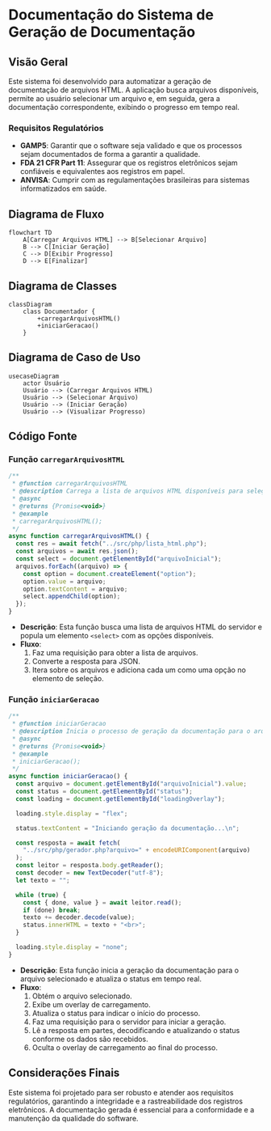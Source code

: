 # Documentação do Sistema de Geração de Documentação

## Visão Geral

Este sistema foi desenvolvido para automatizar a geração de documentação de arquivos HTML. A aplicação busca arquivos disponíveis, permite ao usuário selecionar um arquivo e, em seguida, gera a documentação correspondente, exibindo o progresso em tempo real.

### Requisitos Regulatórios

- **GAMP5**: Garantir que o software seja validado e que os processos sejam documentados de forma a garantir a qualidade.
- **FDA 21 CFR Part 11**: Assegurar que os registros eletrônicos sejam confiáveis e equivalentes aos registros em papel.
- **ANVISA**: Cumprir com as regulamentações brasileiras para sistemas informatizados em saúde.

## Diagrama de Fluxo

```mermaid
flowchart TD
    A[Carregar Arquivos HTML] --> B[Selecionar Arquivo]
    B --> C[Iniciar Geração]
    C --> D[Exibir Progresso]
    D --> E[Finalizar]
```

## Diagrama de Classes

```mermaid
classDiagram
    class Documentador {
        +carregarArquivosHTML()
        +iniciarGeracao()
    }
```

## Diagrama de Caso de Uso

```mermaid
usecaseDiagram
    actor Usuário
    Usuário --> (Carregar Arquivos HTML)
    Usuário --> (Selecionar Arquivo)
    Usuário --> (Iniciar Geração)
    Usuário --> (Visualizar Progresso)
```

## Código Fonte

### Função `carregarArquivosHTML`

```js
/**
 * @function carregarArquivosHTML
 * @description Carrega a lista de arquivos HTML disponíveis para seleção.
 * @async
 * @returns {Promise<void>}
 * @example
 * carregarArquivosHTML();
 */
async function carregarArquivosHTML() {
  const res = await fetch("../src/php/lista_html.php");
  const arquivos = await res.json();
  const select = document.getElementById("arquivoInicial");
  arquivos.forEach((arquivo) => {
    const option = document.createElement("option");
    option.value = arquivo;
    option.textContent = arquivo;
    select.appendChild(option);
  });
}
```

- **Descrição**: Esta função busca uma lista de arquivos HTML do servidor e popula um elemento `<select>` com as opções disponíveis.
- **Fluxo**:
  1. Faz uma requisição para obter a lista de arquivos.
  2. Converte a resposta para JSON.
  3. Itera sobre os arquivos e adiciona cada um como uma opção no elemento de seleção.

### Função `iniciarGeracao`

```js
/**
 * @function iniciarGeracao
 * @description Inicia o processo de geração da documentação para o arquivo selecionado.
 * @async
 * @returns {Promise<void>}
 * @example
 * iniciarGeracao();
 */
async function iniciarGeracao() {
  const arquivo = document.getElementById("arquivoInicial").value;
  const status = document.getElementById("status");
  const loading = document.getElementById("loadingOverlay");

  loading.style.display = "flex";

  status.textContent = "Iniciando geração da documentação...\n";

  const resposta = await fetch(
    "../src/php/gerador.php?arquivo=" + encodeURIComponent(arquivo)
  );
  const leitor = resposta.body.getReader();
  const decoder = new TextDecoder("utf-8");
  let texto = "";

  while (true) {
    const { done, value } = await leitor.read();
    if (done) break;
    texto += decoder.decode(value);
    status.innerHTML = texto + "<br>";
  }

  loading.style.display = "none";
}
```

- **Descrição**: Esta função inicia a geração da documentação para o arquivo selecionado e atualiza o status em tempo real.
- **Fluxo**:
  1. Obtém o arquivo selecionado.
  2. Exibe um overlay de carregamento.
  3. Atualiza o status para indicar o início do processo.
  4. Faz uma requisição para o servidor para iniciar a geração.
  5. Lê a resposta em partes, decodificando e atualizando o status conforme os dados são recebidos.
  6. Oculta o overlay de carregamento ao final do processo.

## Considerações Finais

Este sistema foi projetado para ser robusto e atender aos requisitos regulatórios, garantindo a integridade e a rastreabilidade dos registros eletrônicos. A documentação gerada é essencial para a conformidade e a manutenção da qualidade do software.